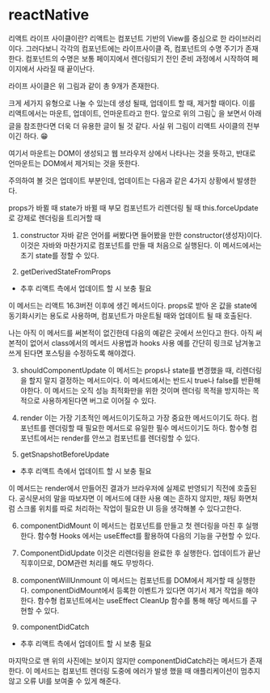 # reactNative

리액트 라이프 사이클이란?
리액트는 컴포넌트 기반의 View를 중심으로 한 라이브러리이다. 그러다보니 각각의 컴포넌트에는 라이프사이클 즉, 컴포넌트의 수명 주기가 존재한다. 컴포넌트의 수명은 보통 페이지에서 렌더링되기 전인 준비 과정에서 시작하여 페이지에서 사라질 때 끝이난다.

라이프 사이클은 위 그림과 같이 총 9개가 존재한다.

크게 세가지 유형으로 나눌 수 있는데 생성 될때, 업데이트 할 때, 제거할 때이다. 이를 리액트에서는 마운트, 업데이트, 언마운트라고 한다. 앞으로 위의 그림👆 을 보면서 아래 글을 참조한다면 더욱 더 유용한 글이 될 것 같다. 사실 위 그림이 리액트 사이클의 전부이긴 하다. 😁

여기서 마운트는 DOM이 생성되고 웹 브라우저 상에서 나타나는 것을 뜻하고, 반대로 언마운트는 DOM에서 제거되는 것을 뜻한다.

주의하여 볼 것은 업데이트 부분인데, 업데이트는 다음과 같은 4가지 상황에서 발생한다.

props가 바뀔 때
state가 바뀔 때
부모 컴포넌트가 리렌더링 될 때
this.forceUpdate로 강제로 렌더링을 트리거할 때


1. constructor
자바 같은 언어를 써봤다면 들어봤을 만한 constructor(생성자)이다. 이것은 자바와 마찬가지로 컴포넌트를 만들 때 처음으로 실행된다. 이 메서드에서는 초기 state를 정할 수 있다.

2. getDerivedStateFromProps
- 추후 리액트 측에서 업데이트 할 시 보충 필요

이 메서드는 리액트 16.3버전 이후에 생긴 메서드이다. props로 받아 온 값을 state에 동기화시키는 용도로 사용하며, 컴포넌트가 마운트될 때와 업데이트 될 때 호출된다.

나는 아직 이 메서드를 써본적이 없긴한데 다음의 예같은 곳에서 쓰인다고 한다. 아직 써본적이 없어서 class에서의 메서드 사용법과 hooks 사용 예를 간단히 링크로 남겨놓고 쓰게 된다면 포스팅을 수정하도록 해야겠다.

3. shouldComponentUpdate
이 메서드는 props나 state를 변경했을 때, 리렌더링을 할지 말지 결정하는 메서드이다. 이 메서드에서는 반드시 true나 false를 반환해야한다. 이 메서드는 오직 성능 최적화만을 위한 것이며 렌더링 목적을 방지하는 목적으로 사용하게된다면 버그로 이어질 수 있다.

4. render
이는 가장 기초적인 메서드이기도하고 가장 중요한 메서드이기도 하다. 컴포넌트를 렌더링할 때 필요한 메서드로 유일한 필수 메서드이기도 하다. 함수형 컴포넌트에서는 render를 안쓰고 컴포넌트를 렌더링할 수 있다.

5. getSnapshotBeforeUpdate
- 추후 리액트 측에서 업데이트 할 시 보충 필요

이 메서드는 render에서 만들어진 결과가 브라우저에 실제로 반영되기 직전에 호출된다. 공식문서의 말을 따보자면 이 메서드에 대한 사용 예는 흔하지 않지만, 채팅 화면처럼 스크롤 위치를 따로 처리하는 작업이 필요한 UI 등을 생각해볼 수 있다고한다.

6. componentDidMount
이 메서드는 컴포넌트를 만들고 첫 렌더링을 마친 후 실행한다. 함수형 Hooks 에서는 useEffect를 활용하여 다음의 기능을 구현할 수 있다.
7. ComponentDidUpdate
이것은 리렌더링을 완료한 후 실행한다. 업데이트가 끝난 직후이므로, DOM관련 처리를 해도 무방하다.

8. componentWillUnmount
이 메서드는 컴포넌트를 DOM에서 제거할 때 실행한다. componentDidMount에서 등록한 이벤트가 있다면 여기서 제거 작업을 해야한다. 함수형 컴포넌트에서는 useEffect CleanUp 함수를 통해 해당 메서드를 구현할 수 있다.

9. componentDidCatch
- 추후 리액트 측에서 업데이트 할 시 보충 필요

마지막으로 맨 위의 사진에는 보이지 않지만 componentDidCatch라는 메서드가 존재한다. 이 메서드는 컴포넌트 렌더링 도중에 에러가 발생 했을 때 애플리케이션이 멈추지 않고 오류 UI를 보여줄 수 있게 해준다.
